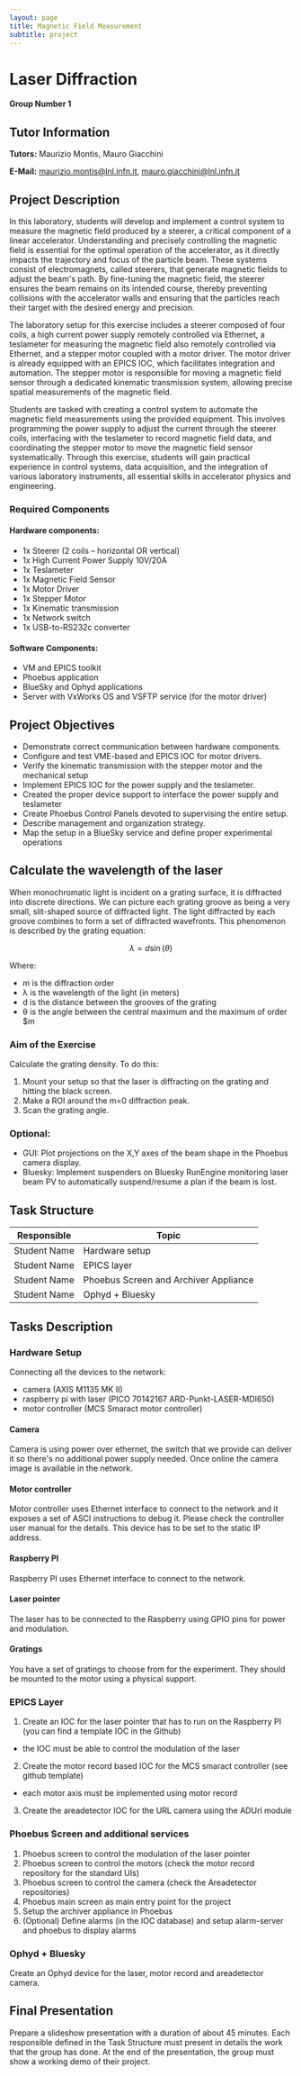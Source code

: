 ```yaml
---
layout: page
title: Magnetic Field Measurement
subtitle: project
---
```


# Laser Diffraction
**Group Number 1**

## Tutor Information
**Tutors:** Maurizio Montis, Mauro Giacchini

**E-Mail:** maurizio.montis@lnl.infn.it, mauro.giacchini@lnl.infn.it

## Project Description
In this laboratory, students will develop and implement a control system to measure the magnetic field produced by a steerer, a critical component of a linear accelerator. Understanding and precisely controlling the magnetic field is essential for the optimal operation of the accelerator, as it directly impacts the trajectory and focus of the particle beam. These systems consist of electromagnets, called steerers, that generate magnetic fields to adjust the beam's path. By fine-tuning the magnetic field, the steerer ensures the beam remains on its intended course, thereby preventing collisions with the accelerator walls and ensuring that the particles reach their target with the desired energy and precision.

The laboratory setup for this exercise includes a steerer composed of four coils, a high current power supply remotely controlled via Ethernet, a teslameter for measuring the magnetic field also remotely controlled via Ethernet, and a stepper motor coupled with a motor driver. The motor driver is already equipped with an EPICS IOC, which facilitates integration and automation. The stepper motor is responsible for moving a magnetic field sensor through a dedicated kinematic transmission system, allowing precise spatial measurements of the magnetic field.

Students are tasked with creating a control system to automate the magnetic field measurements using the provided equipment. This involves programming the power supply to adjust the current through the steerer coils, interfacing with the teslameter to record magnetic field data, and coordinating the stepper motor to move the magnetic field sensor systematically. Through this exercise, students will gain practical experience in control systems, data acquisition, and the integration of various laboratory instruments, all essential skills in accelerator physics and engineering.

### Required Components 

#### Hardware components:
- 1x Steerer (2 coils – horizontal OR vertical)
- 1x High Current Power Supply 10V/20A 
- 1x Teslameter
- 1x Magnetic Field Sensor
- 1x Motor Driver
- 1x Stepper Motor
- 1x Kinematic transmission
- 1x Network switch
- 1x USB-to-RS232c converter

#### Software Components:
- VM and EPICS toolkit
- Phoebus application
- BlueSky and Ophyd applications
- Server with VxWorks OS and VSFTP service (for the motor driver)
  
## Project Objectives
- Demonstrate correct communication between hardware components.
- Configure and test VME-based and EPICS IOC for motor drivers.
- Verify the kinematic transmission with the stepper motor and the mechanical setup
- Implement EPICS IOC for the power supply and the teslameter.
- Created the proper device support to interface the power supply and teslameter 
- Create Phoebus Control Panels devoted to supervising the entire setup.
- Describe management and organization strategy.
- Map the setup in a BlueSky service and define proper experimental operations

## Calculate the wavelength of the laser
When monochromatic light is incident on a grating surface, it is diffracted into discrete directions. We can picture each grating groove as being a very small, slit-shaped source of diffracted light. The light diffracted by each groove combines to form a set of diffracted wavefronts. This phenomenon is described by the grating equation:

$$\lambda = d \sin(\theta)$$

Where:
- m is the diffraction order
- λ is the wavelength of the light (in meters)
- d is the distance between the grooves of the grating
- θ is the angle between the central maximum and the maximum of order $m

### Aim of the Exercise
Calculate the grating density. To do this:
1. Mount your setup so that the laser is diffracting on the grating and hitting the black screen.
2. Make a ROI around the m=0 diffraction peak.
3. Scan the grating angle.

### Optional:
- GUI: Plot projections on the X,Y axes of the beam shape in the Phoebus camera display.
- Bluesky: Implement suspenders on Bluesky RunEngine monitoring laser beam PV to automatically suspend/resume a plan if the beam is lost.

## Task Structure

| Responsible | Topic |
|-------------|-------|
| Student Name | Hardware setup |
| Student Name | EPICS layer |
| Student Name | Phoebus Screen and Archiver Appliance |
| Student Name | Ophyd + Bluesky |

## Tasks Description
### Hardware Setup

Connecting all the devices to the network:

* camera (AXIS M1135 MK II)
* raspberry pi with laser (PICO 70142167 ARD-Punkt-LASER-MDI650)
* motor controller (MCS Smaract motor controller)

#### Camera

Camera is using power over ethernet, the switch that we provide can deliver it so there's no additional power supply needed. Once online the camera image is available in the network. 

#### Motor controller

Motor controller uses Ethernet interface to connect to the network and it exposes a set of ASCI instructions to debug it. Please check the controller user manual for the details. This device has to be set to the static IP address.

#### Raspberry PI
 
Raspberry PI uses Ethernet interface to connect to the network.

#### Laser pointer

The laser has to be connected to the Raspberry using GPIO pins for power and modulation. 

#### Gratings

You have a set of gratings to choose from for the experiment. They should be mounted to the motor using a physical support. 


### EPICS Layer

1. Create an IOC for the laser pointer that has to run on the Raspberry PI (you can find a template IOC in the Github)
  - the IOC must be able to control the modulation of the laser
2. Create the motor record based IOC for the MCS smaract controller (see github template)
  - each motor axis must be implemented using motor record
3. Create the areadetector IOC for the URL camera using the ADUrl module


### Phoebus Screen and additional services

1. Phoebus screen to control the modulation of the laser pointer
2. Phoebus screen to control the motors (check the motor record repository for the standard UIs)
3. Phoebus screen to control the camera (check the Areadetector repositories)
4. Phoebus main screen as main entry point for the project
5. Setup the archiver appliance in Phoebus
6. (Optional) Define alarms (in the IOC database) and setup alarm-server and phoebus to display alarms


### Ophyd + Bluesky

Create an Ophyd device for the laser, motor record and areadetector camera.


## Final Presentation
Prepare a slideshow presentation with a duration of about 45 minutes. Each responsible defined in the Task Structure must present in details the work that the group has done. At the end of the presentation, the group must show a working demo of their project.
